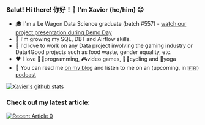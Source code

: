 ### Salut! Hi there! 你好！👋 I'm Xavier (he/him) 😊

- 🎓 I'm a Le Wagon Data Science graduate (batch #557) - [watch our project presentation during Demo Day](https://app.livestorm.co/le-wagon-12/le-wagon-demo-day-batches-556-and-557?utm_source=Livestorm+company+page)
- 🌱 I'm growing my SQL, DBT and Airflow skills.
- 🤩 I'd love to work on any Data project involving the gaming industry or Data4Good projects such as food waste, gender equality, etc.
- ❤️ I love 👨‍💻programming, 🎮video games, 🚴‍♂️cycling and 🧘yoga
- 🧐 You can read me [on my blog](https://xavierrosee.com) and listen to me on an (upcoming, in 🇫🇷) [podcast](https://latechdanslesnuages.com)


[![Xavier's github stats](https://github-readme-stats.vercel.app/api?username=xavierosee&count_private=true&show_icons=true&theme=jolly&hide_rank=false)](https://github.com/anuraghazra/github-readme-stats)

### Check out my latest article:
<a target="_blank" href="https://github-readme-medium-recent-article.vercel.app/medium/@xavierosee/0"><img src="https://github-readme-medium-recent-article.vercel.app/medium/@xavierosee/0" alt="Recent Article 0">
